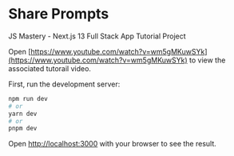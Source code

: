 # Share Prompts

JS Mastery - Next.js 13 Full Stack App Tutorial Project

Open [https://www.youtube.com/watch?v=wm5gMKuwSYk](https://www.youtube.com/watch?v=wm5gMKuwSYk) to view the associated tutorail video.

First, run the development server:

```bash
npm run dev
# or
yarn dev
# or
pnpm dev
```

Open [http://localhost:3000](http://localhost:3000) with your browser to see the result.
